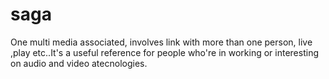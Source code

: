 # saga
One multi media associated, involves link with more than one person, live ,play etc..It's a useful reference for people who're in working or interesting on audio and video atecnologies.
